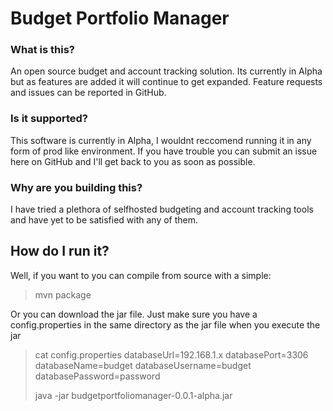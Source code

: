 # Budget Portfolio Manager

### What is this?
An open source budget and account tracking solution. Its currently in Alpha but as features are added it will continue to get expanded. Feature requests and issues can be reported in GitHub.

### Is it supported?
This software is currently in Alpha, I wouldnt reccomend running it in any form of prod like environment. If you have trouble you can submit an issue here on GitHub and I'll get back to you as soon as possible.

### Why are you building this?
I have tried a plethora of selfhosted budgeting and account tracking tools and have yet to be satisfied with any of them.


## How do I run it?
Well, if you want to you can compile from source with a simple:
> mvn package

Or you can download the jar file. Just make sure you have a config.properties in the same directory as the jar file when you execute the jar

> cat config.properties
> databaseUrl=192.168.1.x
> databasePort=3306
> databaseName=budget
> databaseUsername=budget
> databasePassword=password
>
> java -jar budgetportfoliomanager-0.0.1-alpha.jar